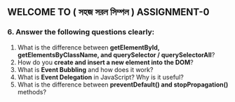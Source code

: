 ## WELCOME TO ( সহজ সরল সিম্পল ) ASSIGNMENT-0

### 6. Answer the following questions clearly:

1. What is the difference between **getElementById, getElementsByClassName, and querySelector / querySelectorAll**?
2. How do you **create and insert a new element into the DOM**?
3. What is **Event Bubbling** and how does it work?
4. What is **Event Delegation** in JavaScript? Why is it useful?
5. What is the difference between **preventDefault() and stopPropagation()** methods?
